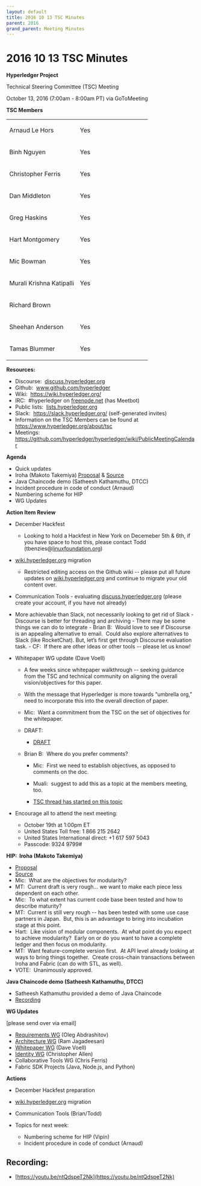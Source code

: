 ```yaml
---
layout: default
title: 2016 10 13 TSC Minutes
parent: 2016
grand_parent: Meeting Minutes
---
```

# 2016 10 13 TSC Minutes

**Hyperledger Project**

Technical Steering Committee (TSC) Meeting

October 13, 2016 (7:00am - 8:00am PT) via GoToMeeting

**TSC Members**

<table class="confluenceTable">
<colgroup>
<col style="width: 50%" />
<col style="width: 50%" />
</colgroup>
<tbody>
<tr class="odd">
<td class="confluenceTd"><p><span>Arnaud Le Hors</span></p></td>
<td class="confluenceTd"><p><span>Yes</span></p></td>
</tr>
<tr class="even">
<td class="confluenceTd"><p><span>Binh Nguyen</span></p></td>
<td class="confluenceTd"><p><span>Yes</span></p></td>
</tr>
<tr class="odd">
<td class="confluenceTd"><p><span>Christopher Ferris</span></p></td>
<td class="confluenceTd"><p><span>Yes</span></p></td>
</tr>
<tr class="even">
<td class="confluenceTd"><p><span>Dan Middleton</span></p></td>
<td class="confluenceTd"><p><span>Yes</span></p></td>
</tr>
<tr class="odd">
<td class="confluenceTd"><p><span>Greg Haskins</span></p></td>
<td class="confluenceTd"><p><span>Yes</span></p></td>
</tr>
<tr class="even">
<td class="confluenceTd"><p><span>Hart Montgomery</span></p></td>
<td class="confluenceTd"><p><span>Yes</span></p></td>
</tr>
<tr class="odd">
<td class="confluenceTd"><p><span>Mic Bowman</span></p></td>
<td class="confluenceTd"><p><span>Yes</span></p></td>
</tr>
<tr class="even">
<td class="confluenceTd"><p><span>Murali Krishna
Katipalli</span></p></td>
<td class="confluenceTd"><p><span>Yes</span></p></td>
</tr>
<tr class="odd">
<td class="confluenceTd"><p><span>Richard Brown</span></p></td>
<td class="confluenceTd"><br />
</td>
</tr>
<tr class="even">
<td class="confluenceTd"><p><span>Sheehan Anderson</span></p></td>
<td class="confluenceTd"><p><span>Yes</span></p></td>
</tr>
<tr class="odd">
<td class="confluenceTd"><p><span>Tamas Blummer</span></p></td>
<td class="confluenceTd"><p><span>Yes</span></p></td>
</tr>
</tbody>
</table>

**Resources:**

- Discourse: 
  <a href="http://discuss.hyperledger.org" class="external-link"
  rel="nofollow">discuss.hyperledger.org</a>
- Github: 
  <a href="http://www.github.com/hyperledger" class="external-link"
  rel="nofollow"><span>www.github.com/hyperledger</span></a>
- Wiki:  <a href="https://wiki.hyperledger.org/"
  rel="nofollow">https://wiki.hyperledger.org/</a>
- IRC:  \#hyperledger on
  <a href="http://freenode.net" class="external-link"
  rel="nofollow">freenode.net</a> (has Meetbot)
- Public lists: 
  <a href="http://lists.hyperledger.org" class="external-link"
  rel="nofollow">lists.hyperledger.org</a>
- Slack:  <a href="https://slack.hyperledger.org/" class="external-link"
  rel="nofollow"><span>https://slack.hyperledger.org/</span></a>
  (self-generated invites)
- Information on the TSC Members can be found at
  <a href="https://www.hyperledger.org/about/tsc" class="external-link"
  rel="nofollow"><span>https://www.hyperledger.org/about/tsc</span></a>
- Meetings:  <a
  href="https://github.com/hyperledger/hyperledger/wiki/PublicMeetingCalendar"
  class="external-link"
  rel="nofollow">https://github.com/hyperledger/hyperledger/wiki/PublicMeetingCalendar</a>

  

**Agenda**

- Quick updates
- Iroha (Makoto Takemiya) <a
  href="https://docs.google.com/document/d/1sN-6mv-m85NlbI3ZjwFkDT0izTcxbUaZN9LjLEe045Y/edit"
  class="external-link" rel="nofollow"><span>Proposal</span></a> &
  <a href="https://github.com/soramitsu" class="external-link"
  rel="nofollow"><span>Source</span></a>
- Java Chaincode demo (Satheesh Kathamuthu, DTCC)
- Incident procedure in code of conduct (Arnaud)
- Numbering scheme for HIP
- WG Updates

  

**Action Item Review**

- December Hackfest

    - Looking to hold a Hackfest in New York on Decemeber 5th & 6th, if
    you have space to host this, please contact Todd
    (tbenzies@<a href="http://linuxfoundation.org" class="external-link"
    rel="nofollow">linuxfoundation.org</a>)

- <a href="http://wiki.hyperledger.org/" class="external-link"
  rel="nofollow"><span>wiki.hyperledger.org</span></a> migration

    - Restricted editing access on the Github wiki -- please put all
    future updates on
    <a href="http://wiki.hyperledger.org" class="external-link"
    rel="nofollow">wiki.hyperledger.org</a> and continue to migrate your
    old content over.

- Communication Tools - evaluating
  <a href="http://discuss.hyperledger.org/" class="external-link"
  rel="nofollow"><span>discuss.hyperledger.org</span></a> (please create
  your account, if you have not already)

- More achievable than Slack, not necessarily looking to get rid of Slack
      - Discourse is better for threading and archiving
      - There may be some things we can do to integrate
      - Brian B:  Would love to see if Discourse is an appealing alternative
        to email.  Could also explore alternatives to Slack (like
        RocketChat). But, let’s first get through Discourse evaluation task.
      - CF:  If there are other ideas or other tools -- please let us know!

- Whitepaper WG update (Dave Voell)

    - A few weeks since whitepaper walkthrough -- seeking guidance from
        the TSC and technical community on aligning the overall
        vision/objectives for this paper.
    
    - With the message that Hyperledger is more towards “umbrella org,”
        need to incorporate this into the overall direction of paper.
    
    - Mic:  Want a commitment from the TSC on the set of objectives for the whitepaper.
    - DRAFT: 
        - [DRAFT](https://wiki.hyperledger.org/groups/whitepaper/whitepaper-wg)
    
    - Brian B:  Where do you prefer comments?
    
        - Mic:  First we need to establish objectives, as opposed to comments on the doc.
        - Muali:  suggest to add this as a topic at the members meeting, too.
    
      - [TSC thread has started on this topic](https://lists.hyperledger.org/pipermail/hyperledger-tsc/2016-October/000354.html)

- Encourage all to attend the next meeting:
    
    - October 19th at 1:00pm ET
    - United States Toll free: 1 866 215 2642
    - United States International direct: +1 617 597 5043
    - Passcode: 9324 9799#

  

**HIP:  Iroha (Makoto Takemiya)**

- [Proposal](https://docs.google.com/document/d/1sN-6mv-m85NlbI3ZjwFkDT0izTcxbUaZN9LjLEe045Y/edit)
- <a href="https://github.com/soramitsu" class="external-link"
  rel="nofollow"><span>Source</span></a>
- Mic:  What are the objectives for modularity?
- MT:  Current draft is very rough… we want to make each piece less
  dependent on each other.
- Mic:  To what extent has current code base been tested and how to
  describe maturity?
- MT:  Current is still very rough -- has been tested with some use case
  partners in Japan.  But, this is an advantage to bring into incubation
  stage at this point.
- Hart:  Like vision of modular components.  At what point do you expect
  to achieve modularity?  Early on or do you want to have a complete
  ledger and then focus on modularity.
- MT:  Want feature-complete version first.  At API level already
  looking at ways to bring things together.  Create cross-chain
  transactions between Iroha and Fabric (can do with STL, as well).
- VOTE:  Unanimously approved.

  

**Java Chaincode demo (Satheesh Kathamuthu, DTCC)**

- Satheesh Kathamuthu provided a demo of Java Chaincode
- <a href="https://drive.google.com/open?id=0B42vMkapQi1MQnVyc214ZDdOWmc"
  class="external-link" rel="nofollow"><span>Recording</span></a>

  

  

**WG Updates**

\[please send over via email\]

- <a
  href="https://github.com/hyperledger/hyperledger/wiki/Requirements-WG"
  class="external-link" rel="nofollow"><span>Requirements WG</span></a>
  (Oleg Abdrashitov)
- <a
  href="https://github.com/hyperledger/hyperledger/wiki/Architecture-WG"
  class="external-link" rel="nofollow"><span>Architecture WG</span></a>
  (Ram Jagadeesan)
- <a href="https://github.com/hyperledger/hyperledger/wiki/Whitepaper-WG"
  class="external-link" rel="nofollow"><span>Whitepaper WG</span></a>
  (Dave Voell)
- <a
  href="https://github.com/hyperledger/hyperledger/wiki/PublicMeetingCalendar#hyperledger-identity-wg-biweekly-meeting"
  class="external-link" rel="nofollow"><span>Identity WG</span></a>
  (Christopher Allen)
- Collaborative Tools WG (Chris Ferris)
- Fabric SDK Projects (Java, Node.js, and Python)

  

**Actions**

- December Hackfest preparation

- <a href="http://wiki.hyperledger.org/" class="external-link"
  rel="nofollow"><span>wiki.hyperledger.org</span></a> migration

- Communication Tools (Brian/Todd)

- Topics for next week:

    - Numbering scheme for HIP (Vipin)
    - Incident procedure in code of conduct (Arnaud)

## Recording:
 * [https://youtu.be/ntQdspeT2Nk](https://youtu.be/ntQdspeT2Nk)
